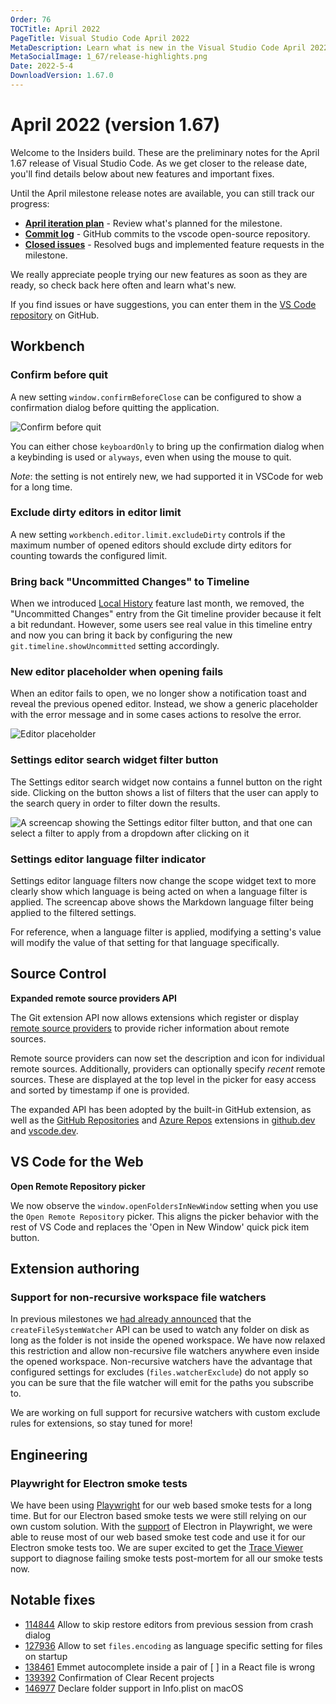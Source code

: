 ```yaml
---
Order: 76
TOCTitle: April 2022
PageTitle: Visual Studio Code April 2022
MetaDescription: Learn what is new in the Visual Studio Code April 2022 Release (1.67)
MetaSocialImage: 1_67/release-highlights.png
Date: 2022-5-4
DownloadVersion: 1.67.0
---
```

# April 2022 (version 1.67)

<!-- DOWNLOAD_LINKS_PLACEHOLDER -->

Welcome to the Insiders build. These are the preliminary notes for the April 1.67 release of Visual Studio Code. As we get closer to the release date, you'll find details below about new features and important fixes.

Until the April milestone release notes are available, you can still track our progress:

* **[April iteration plan](https://github.com/microsoft/vscode/issues/146672)** - Review what's planned for the milestone.
* **[Commit log](https://github.com/Microsoft/vscode/commits/main)** - GitHub commits to the vscode open-source repository.
* **[Closed issues](https://github.com/Microsoft/vscode/issues?q=is%3Aissue+milestone%3A%22April+2022%22+is%3Aclosed)** - Resolved bugs and implemented feature requests in the milestone.

We really appreciate people trying our new features as soon as they are ready, so check back here often and learn what's new.

If you find issues or have suggestions, you can enter them in the [VS Code repository](https://github.com/Microsoft/vscode/issues) on GitHub.

<!-- In-product release notes styles.  Do not modify without also modifying regex in gulpfile.common.js -->
<a id="scroll-to-top" role="button" title="Scroll to top" aria-label="scroll to top" href="#"><span class="icon"></span></a>
<link rel="stylesheet" type="text/css" href="css/inproduct_releasenotes.css"/>

## Workbench

### Confirm before quit

A new setting `window.confirmBeforeClose` can be configured to show a confirmation dialog before quitting the application.

![Confirm before quit](images/1_67/confim-quit.gif)

You can either chose `keyboardOnly` to bring up the confirmation dialog when a keybinding is used or `alyways`, even when using the mouse to quit.

*Note*: the setting is not entirely new, we had supported it in VSCode for web for a long time.

### Exclude dirty editors in editor limit

A new setting `workbench.editor.limit.excludeDirty` controls if the maximum number of opened editors should exclude dirty editors for counting towards the configured limit.

### Bring back "Uncommitted Changes" to Timeline

When we introduced [Local History](https://code.visualstudio.com/updates/v1_66#_local-history) feature last month, we removed, the "Uncommitted Changes" entry from the Git timeline provider because it felt a bit redundant. However, some users see real value in this timeline entry and now you can bring it back by configuring the new `git.timeline.showUncommitted` setting accordingly.

### New editor placeholder when opening fails

When an editor fails to open, we no longer show a notification toast and reveal the previous opened editor. Instead, we show a generic placeholder with the error message and in some cases actions to resolve the error.

![Editor placeholder](images/1_67/editor-placeholder.gif)

### Settings editor search widget filter button

The Settings editor search widget now contains a funnel button on the right side. Clicking on the button shows a list of filters that the user can apply to the search query in order to filter down the results.

![A screencap showing the Settings editor filter button, and that one can select a filter to apply from a dropdown after clicking on it](images/1_67/se-filter-button.gif)

### Settings editor language filter indicator

Settings editor language filters now change the scope widget text to more clearly show which language is being acted on when a language filter is applied. The screencap above shows the Markdown language filter being applied to the filtered settings.

For reference, when a language filter is applied, modifying a setting's value will modify the value of that setting for that language specifically.

## Source Control

**Expanded remote source providers API**

The Git extension API now allows extensions which register or display [remote source providers](https://code.visualstudio.com/updates/v1_45#_git) to provide richer information about remote sources.

Remote source providers can now set the description and icon for individual remote sources. Additionally, providers can optionally specify _recent_ remote sources. These are displayed at the top level in the picker for easy access and sorted by timestamp if one is provided.

The expanded API has been adopted by the built-in GitHub extension, as well as the [GitHub Repositories](https://marketplace.visualstudio.com/items?itemName=GitHub.remotehub) and [Azure Repos](https://marketplace.visualstudio.com/items?itemName=ms-vscode.azure-repos) extensions in [github.dev](https://github.dev) and [vscode.dev](https://vscode.dev).

## VS Code for the Web

**Open Remote Repository picker**

We now observe the `window.openFoldersInNewWindow` setting when you use the `Open Remote Repository` picker. This aligns the picker behavior with the rest of VS Code and replaces the 'Open in New Window' quick pick item button.

## Extension authoring

### Support for non-recursive workspace file watchers

In previous milestones we [had already announced](https://code.visualstudio.com/updates/v1_64#_vscodeworkspacecreatefilesystemwatcher-now-supports-any-path) that the `createFileSystemWatcher` API can be used to watch any folder on disk as long as the folder is not inside the opened workspace. We have now relaxed this restriction and allow non-recursive file watchers anywhere even inside the opened workspace. Non-recursive watchers have the advantage that configured settings for excludes (`files.watcherExclude`) do not apply so you can be sure that the file watcher will emit for the paths you subscribe to.

We are working on full support for recursive watchers with custom exclude rules for extensions, so stay tuned for more!

## Engineering

### Playwright for Electron smoke tests

We have been using [Playwright](https://playwright.dev/) for our web based smoke tests for a long time. But for our Electron based smoke tests we were still relying on our own custom solution. With the [support](https://playwright.dev/docs/api/class-electron) of Electron in Playwright, we were able to reuse most of our web based smoke test code and use it for our Electron smoke tests too. We are super excited to get the [Trace Viewer](https://playwright.dev/docs/trace-viewer) support to diagnose failing smoke tests post-mortem for all our smoke tests now.

## Notable fixes

* [114844](https://github.com/microsoft/vscode/issues/114844) Allow to skip restore editors from previous session from crash dialog
* [127936](https://github.com/microsoft/vscode/issues/127936) Allow to set `files.encoding` as language specific setting for files on startup
* [138461](https://github.com/microsoft/vscode/issues/138461) Emmet autocomplete inside a pair of [ ] in a React file is wrong
* [139392](https://github.com/microsoft/vscode/issues/139392) Confirmation of Clear Recent projects
* [146977](https://github.com/microsoft/vscode/issues/146977) Declare folder support in Info.plist on macOS
